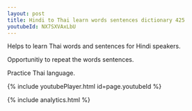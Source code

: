 ```yaml
---
layout: post
title: Hindi to Thai learn words sentences dictionary 425 
youtubeId: NX7SXVAxLbU
---
```

 
 
Helps to learn Thai words and sentences for Hindi speakers.

Opportunitiy to repeat the words sentences. 

Practice Thai language. 
 
{% include youtubePlayer.html id=page.youtubeId %}
 
 
{% include analytics.html %}